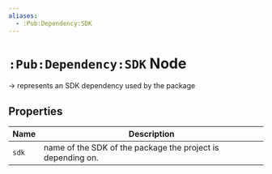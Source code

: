 ```yaml
---
aliases:
  - :Pub:Dependency:SDK
---
```


# `:Pub:Dependency:SDK` Node

-> represents an SDK dependency used by the package

## Properties

| Name  | Description                                                 |
|-------|-------------------------------------------------------------|
| `sdk` | name of the SDK of the package the project is depending on. |


